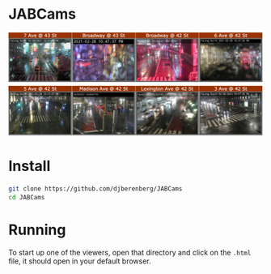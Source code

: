 # JABCams
![NYC Midtown screenshot](assets/nyc-screenshot.png)

# Install
```bash
git clone https://github.com/djberenberg/JABCams
cd JABCams
```

# Running
To start up one of the viewers, open that directory and click on the `.html` file, it should open in your default browser.


